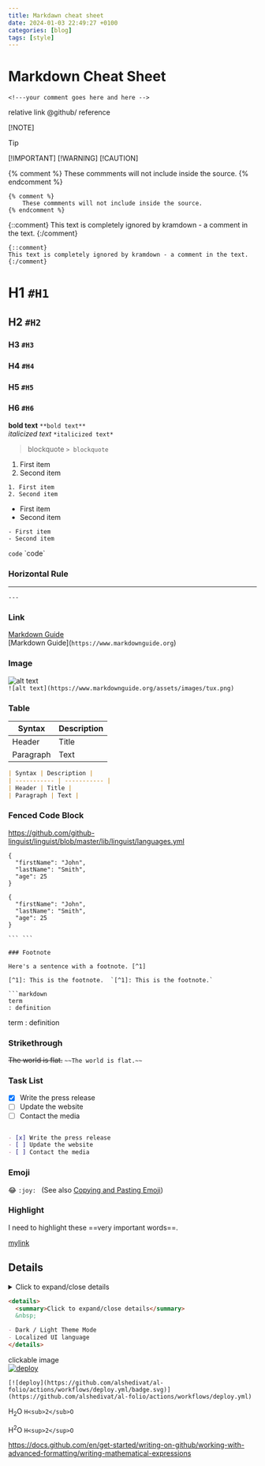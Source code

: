```yaml
---
title: Markdawn cheat sheet
date: 2024-01-03 22:49:27 +0100
categories: [blog]
tags: [style]
---
```

# Markdown Cheat Sheet

[comment]: <> (This is a comment, it will not be included)
[comment]: <> (in  the output file unless you use it in)
[comment]: <> (a reference style link.)

[//]: <> (This is also a comment.)
[//]: # (This is also a comment.)

<!---
your comment goes here
and here
-->
```
<!---your comment goes here and here -->
```



relative link
@github/ reference


[!NOTE]
> [!TIP]
> [!IMPORTANT]
> [!WARNING]
> [!CAUTION]

{% comment %} 
    These commments will not include inside the source.
{% endcomment %}

```
{% comment %}
    These commments will not include inside the source.
{% endcomment %}
```

{::comment}
This text is completely ignored by kramdown - a comment in the text.
{:/comment}

```
{::comment}
This text is completely ignored by kramdown - a comment in the text.
{:/comment}
```



# H1 `#H1`
## H2 `#H2`
### H3 `#H3`
### H4 `#H4`
### H5 `#H5`
### H6 `#H6`

 **bold text** `**bold text**`  
*italicized text* `*italicized text*`
> blockquote  `> blockquote`

1. First item
2. Second item


```
1. First item
2. Second item
```

- First item
- Second item


```
- First item
- Second item
```

`code`  \`code\`  

### Horizontal Rule

--- 
`---`
### Link

[Markdown Guide](https://www.markdownguide.org)  
\[Markdown Guide\](`https://www.markdownguide.org`)  

### Image

![alt text](https://www.markdownguide.org/assets/images/tux.png)  
`![alt text](https://www.markdownguide.org/assets/images/tux.png)`

### Table

| Syntax | Description |
| ----------- | ----------- |
| Header | Title |
| Paragraph | Text |

```markdown
| Syntax | Description |
| ----------- | ----------- |
| Header | Title |
| Paragraph | Text |

```
### Fenced Code Block
https://github.com/github-linguist/linguist/blob/master/lib/linguist/languages.yml

```
{
  "firstName": "John",
  "lastName": "Smith",
  "age": 25
}
```

```markdawn
{
  "firstName": "John",
  "lastName": "Smith",
  "age": 25
}

``` ```

### Footnote

Here's a sentence with a footnote. [^1]

[^1]: This is the footnote.  `[^1]: This is the footnote.`

```markdown
term
: definition
```

term
: definition

### Strikethrough

~~The world is flat.~~  `~~The world is flat.~~`

### Task List

- [x] Write the press release
- [ ] Update the website
- [ ] Contact the media

```markdown

- [x] Write the press release
- [ ] Update the website
- [ ] Contact the media
```
### Emoji

:joy:  `:joy: ` (See also [Copying and Pasting Emoji](https://www.markdownguide.org/extended-syntax/#copying-and-pasting-emoji))

### Highlight  

I need to highlight these ==very important words==.


[mylink]

## Details

<details>
  <summary>Click to expand/close details</summary>
  &nbsp;

1. Item1 
2. Item2

</details>

```markdown
<details>
  <summary>Click to expand/close details</summary>
  &nbsp;

- Dark / Light Theme Mode
- Localized UI language
</details>
```

[mylink]:https://github.com/KosarevDmitry/topics/edit/main/markdown


clickable image  
[![deploy](https://github.com/alshedivat/al-folio/actions/workflows/deploy.yml/badge.svg)](https://github.com/alshedivat/al-folio/actions/workflows/deploy.yml)

`[![deploy](https://github.com/alshedivat/al-folio/actions/workflows/deploy.yml/badge.svg)](https://github.com/alshedivat/al-folio/actions/workflows/deploy.yml)`

H<sub>2</sub>O  `H<sub>2</sub>O`

H<sup>2</sup>O  `H<sup>2</sup>O`

<https://docs.github.com/en/get-started/writing-on-github/working-with-advanced-formatting/writing-mathematical-expressions>